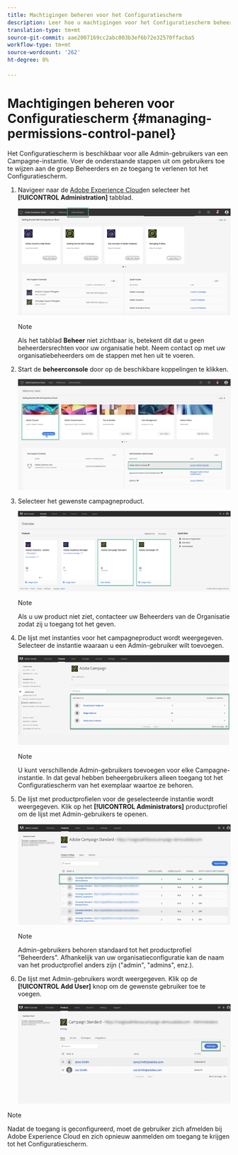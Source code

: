 ```yaml
---
title: Machtigingen beheren voor het Configuratiescherm
description: Leer hoe u machtigingen voor het Configuratiescherm beheert
translation-type: tm+mt
source-git-commit: aae2007169cc2abc003b3ef6b72e32570ffacba5
workflow-type: tm+mt
source-wordcount: '262'
ht-degree: 0%

---
```



# Machtigingen beheren voor Configuratiescherm {#managing-permissions-control-panel}

Het Configuratiescherm is beschikbaar voor alle Admin-gebruikers van een Campagne-instantie. Voer de onderstaande stappen uit om gebruikers toe te wijzen aan de groep Beheerders en ze toegang te verlenen tot het Configuratiescherm.

1. Navigeer naar de [Adobe Experience Cloud](https://experiencecloud.adobe.com/)en selecteer het **[!UICONTROL Administration]** tabblad.

   ![](assets/do-not-localize/control_panel_add_user1.png)

   >[!NOTE]
   >
   >Als het tabblad <b>Beheer</b> niet zichtbaar is, betekent dit dat u geen beheerdersrechten voor uw organisatie hebt. Neem contact op met uw organisatiebeheerders om de stappen met hen uit te voeren.

1. Start de **beheerconsole** door op de beschikbare koppelingen te klikken.

   ![](assets/do-not-localize/control_panel_admin1.png)

1. Selecteer het gewenste campagneproduct.

   ![](assets/do-not-localize/control_panel_add_user3.png)

   >[!NOTE]
   >
   >Als u uw product niet ziet, contacteer uw Beheerders van de Organisatie zodat zij u toegang tot het geven.

1. De lijst met instanties voor het campagneproduct wordt weergegeven. Selecteer de instantie waaraan u een Admin-gebruiker wilt toevoegen.

   ![](assets/do-not-localize/control_panel_add_user4.png)

   >[!NOTE]
   >
   >U kunt verschillende Admin-gebruikers toevoegen voor elke Campagne-instantie. In dat geval hebben beheergebruikers alleen toegang tot het Configuratiescherm van het exemplaar waartoe ze behoren.

1. De lijst met productprofielen voor de geselecteerde instantie wordt weergegeven. Klik op het **[!UICONTROL Administrators]** productprofiel om de lijst met Admin-gebruikers te openen.

   ![](assets/do-not-localize/control_panel_add_user_5.png)

   >[!NOTE]
   >
   >Admin-gebruikers behoren standaard tot het productprofiel &quot;Beheerders&quot;. Afhankelijk van uw organisatieconfiguratie kan de naam van het productprofiel anders zijn (&quot;admin&quot;, &quot;admins&quot;, enz.).

1. De lijst met Admin-gebruikers wordt weergegeven. Klik op de **[!UICONTROL Add User]** knop om de gewenste gebruiker toe te voegen.

   ![](assets/do-not-localize/control_panel_add_user_6.png)

>[!NOTE]
>
>Nadat de toegang is geconfigureerd, moet de gebruiker zich afmelden bij Adobe Experience Cloud en zich opnieuw aanmelden om toegang te krijgen tot het Configuratiescherm.
